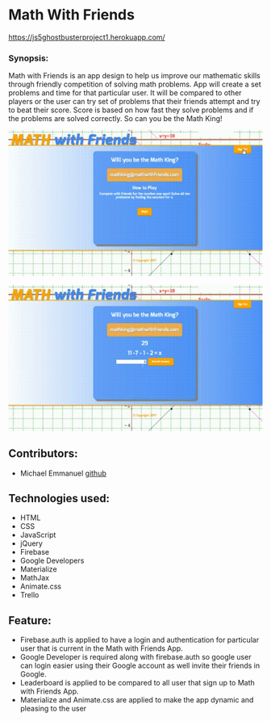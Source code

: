 # Math With Friends
https://js5ghostbusterproject1.herokuapp.com/
### Synopsis:
Math with Friends is an app design to help us improve our mathematic skills through friendly competition of solving math problems. 
App will create a set problems and time for that particular user. 
It will be compared to other players or the user can try set of problems that their friends attempt and try to beat their score.
Score is based on how fast they solve problems and if the problems are solved correctly. So can you be the Math King!

![Math With Friends Login](/assets/images/mathdemoAImgur.gif "Login and authetication")

![Math With Friends Game](/assets/images/mathdemoBImgur.gif "Game Play")


## Contributors:
+ Michael Emmanuel [github](https://github.com/mike092235)

## Technologies used:
+ HTML
+ CSS
+ JavaScript
+ jQuery
+ Firebase
+ Google Developers
+ Materialize
+ MathJax
+ Animate.css
+ Trello

## Feature:
+ Firebase.auth  is applied to have a login and authentication for particular user that is current in the Math with Friends App.
+ Google Developer is required along with firebase.auth so google user can login easier using their Google account as well invite their friends in Google.
+ Leaderboard is applied to be compared to all user that sign up to Math with Friends App.
+ Materialize and Animate.css are applied to make the app dynamic and pleasing to the user

